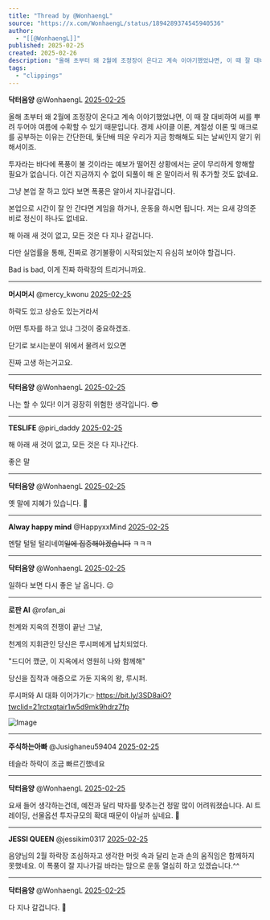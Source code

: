 ```yaml
---
title: "Thread by @WonhaengL"
source: "https://x.com/WonhaengL/status/1894289374545940536"
author:
  - "[[@WonhaengL]]"
published: 2025-02-25
created: 2025-02-26
description: "올해 초부터 왜 2월에 조정장이 온다고 계속 이야기했었냐면, 이 때 잘 대비하여 씨를 뿌려 두어야 여름에 수확할 수 있기 때문입니다. 경제 사이클 이론, 계절성 이론 및 매크로를 공부하는 이유는 간단한데, 돛단배 띄운 우리가 지금 항해해도 되는 날씨인"
tags:
  - "clippings"
---
```

**닥터음양** @WonhaengL [2025-02-25](https://x.com/WonhaengL/status/1894289374545940536)

올해 초부터 왜 2월에 조정장이 온다고 계속 이야기했었냐면, 이 때 잘 대비하여 씨를 뿌려 두어야 여름에 수확할 수 있기 때문입니다. 경제 사이클 이론, 계절성 이론 및 매크로를 공부하는 이유는 간단한데, 돛단배 띄운 우리가 지금 항해해도 되는 날씨인지 알기 위해서이죠.

투자라는 바다에 폭풍이 불 것이라는 예보가 떨어진 상황에서는 굳이 무리하게 항해할 필요가 없습니다. 이건 지금까지 수 없이 되풀이 해 온 말이라서 뭐 추가할 것도 없네요.

그냥 본업 잘 하고 있다 보면 폭풍은 알아서 지나갈겁니다.

본업으로 시간이 잘 안 간다면 게임을 하거나, 운동을 하시면 됩니다. 저는 요새 강의준비로 정신이 하나도 없네요.

해 아래 새 것이 없고, 모든 것은 다 지나 갈겁니다.

다만 실업률을 통해, 진짜로 경기불황이 시작되었는지 유심히 보아야 할겁니다.

Bad is bad, 이게 진짜 하락장의 트리거니까요.

---

**머시머시** @mercy\_kwonu [2025-02-25](https://x.com/mercy_kwonu/status/1894296183402795215)

하락도 있고 상승도 있는거라서

어떤 투자를 하고 있냐 그것이 중요하겠죠.

단기로 보시는분이 위에서 물려서 있으면

진짜 고생 하는거고요.

---

**닥터음양** @WonhaengL [2025-02-25](https://x.com/WonhaengL/status/1894297862340854206)

나는 할 수 있다! 이거 굉장히 위험한 생각입니다. 😎

---

**TESLIFE** @piri\_daddy [2025-02-25](https://x.com/piri_daddy/status/1894290680807109010)

해 아래 새 것이 없고, 모든 것은 다 지나간다.

좋은 말

---

**닥터음양** @WonhaengL [2025-02-25](https://x.com/WonhaengL/status/1894292203876274298)

옛 말에 지혜가 있습니다. 🙂

---

**Alway happy mind** @HappyxxMind [2025-02-25](https://x.com/HappyxxMind/status/1894292885853396995)

멘탈 털털 털리네여~~일에 집중해야겠습니다~~ ㅋㅋㅋ

---

**닥터음양** @WonhaengL [2025-02-25](https://x.com/WonhaengL/status/1894295834206032290)

일하다 보면 다시 좋은 날 옵니다. 😉

---

**로판 AI** @rofan\_ai

천계와 지옥의 전쟁이 끝난 그날,

천계의 지휘관인 당신은 루시퍼에게 납치되었다.

"드디어 깼군, 이 지옥에서 영원히 나와 함께해"

당신을 집착과 애증으로 가둔 지옥의 왕, 루시퍼.

루시퍼와 AI 대화 이어가기👉 https://bit.ly/3SD8aiO?twclid=21rctxqtair1w5d9mk9hdrz7fp

![Image](https://pbs.twimg.com/media/GUPNsOvbkAAJ9ZI?format=jpg&name=large)

---

**주식하는아빠** @Jusighaneu59404 [2025-02-25](https://x.com/Jusighaneu59404/status/1894291760853217413)

테슬라 하락이 조금 빠르긴했네요

---

**닥터음양** @WonhaengL [2025-02-25](https://x.com/WonhaengL/status/1894292540893147269)

요새 들어 생각하는건데, 예전과 달리 박자를 맞추는건 정말 많이 어려워졌습니다. AI 트레이딩, 선물옵션 투자규모의 확대 때문이 아닐까 싶네요. 🙂

---

**JESSI QUEEN** @jessikim0317 [2025-02-25](https://x.com/jessikim0317/status/1894297365890437160)

음양님의 2월 하락장 조심하자고 생각한 머릿 속과 달리 눈과 손의 움직임은 함께하지 못했네요. 이 폭풍이 잘 지나가길 바라는 맘으로 운동 열심히 하고 있겠습니다.^^

---

**닥터음양** @WonhaengL [2025-02-25](https://x.com/WonhaengL/status/1894297756681822716)

다 지나 갈겁니다. 🙂